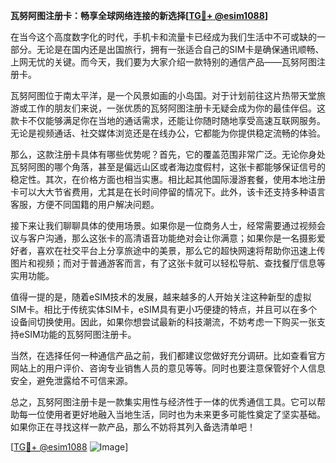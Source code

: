 **瓦努阿图注册卡：畅享全球网络连接的新选择[[TG💪+ @esim1088](https://t.me/s/esim1088)]**

在当今这个高度数字化的时代，手机卡和流量卡已经成为我们生活中不可或缺的一部分。无论是在国内还是出国旅行，拥有一张适合自己的SIM卡是确保通讯顺畅、上网无忧的关键。而今天，我们要为大家介绍一款特别的通信产品——瓦努阿图注册卡。

瓦努阿图位于南太平洋，是一个风景如画的小岛国。对于计划前往这片热带天堂旅游或工作的朋友们来说，一张优质的瓦努阿图注册卡无疑会成为你的最佳伴侣。这款卡不仅能够满足你在当地的通话需求，还能让你随时随地享受高速互联网服务。无论是视频通话、社交媒体浏览还是在线办公，它都能为你提供稳定流畅的体验。

那么，这款注册卡具体有哪些优势呢？首先，它的覆盖范围非常广泛。无论你身处瓦努阿图的哪个角落，甚至是偏远山区或者海边度假村，这张卡都能够保证信号的稳定性。其次，在价格方面也相当实惠。相比起其他国际漫游套餐，使用本地注册卡可以大大节省费用，尤其是在长时间停留的情况下。此外，该卡还支持多种语言客服，方便不同国籍的用户解决问题。

接下来让我们聊聊具体的使用场景。如果你是一位商务人士，经常需要通过视频会议与客户沟通，那么这张卡的高清语音功能绝对会让你满意；如果你是一名摄影爱好者，喜欢在社交平台上分享旅途中的美景，那么它的超快网速将帮助你迅速上传图片和视频；而对于普通游客而言，有了这张卡就可以轻松导航、查找餐厅信息等实用功能。

值得一提的是，随着eSIM技术的发展，越来越多的人开始关注这种新型的虚拟SIM卡。相比于传统实体SIM卡，eSIM具有更小巧便捷的特点，并且可以在多个设备间切换使用。因此，如果你想尝试最新的科技潮流，不妨考虑一下购买一张支持eSIM功能的瓦努阿图注册卡。

当然，在选择任何一种通信产品之前，我们都建议您做好充分调研。比如查看官方网站上的用户评价、咨询专业销售人员的意见等等。同时也要注意保管好个人信息安全，避免泄露给不可信来源。

总之，瓦努阿图注册卡是一款集实用性与经济性于一体的优秀通信工具。它可以帮助每一位使用者更好地融入当地生活，同时也为未来更多可能性奠定了坚实基础。如果你正在寻找这样一款产品，那么不妨将其列入备选清单吧！

[[TG💪+ @esim1088](https://t.me/s/esim1088) ![Image](https://i.postimg.cc/4NQfJmqS/Snipaste-2025-05-13-00-14-12.png)]